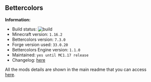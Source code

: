 ## Bettercolors

**Information:**
- Build status: ![build](https://img.shields.io/github/workflow/status/N3ROO/Bettercolors/Build%20MC1.16.2)
- Minecraft version: `1.16.2`
- Bettercolors version: `7.3.0`
- Forge version used: `33.0.20`
- Bettercolors Engine version: `1.1.0`
- Maintained: `yes until MC1.17 release`
- Changelog: [here](CHANGELOG.MD)


All the mods details are shown in the main readme that you can access [here](https://github.com/N3ROO/Bettercolors).